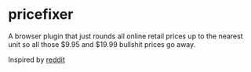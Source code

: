 # pricefixer
A browser plugin that just rounds all online retail prices up to the nearest unit so all those $9.95 and $19.99 bullshit prices go away.

Inspired by [reddit](https://www.reddit.com/r/SomebodyMakeThis/comments/3q1k6q/smt_a_browser_plugin_that_just_rounds_all_online/)

